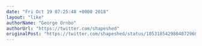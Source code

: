 ```yaml
---
date: "Fri Oct 19 07:25:48 +0000 2018"
layout: "like"
authorName: "George Ornbo"
authorUrl: "https://twitter.com/shapeshed"
originalPost: "https://twitter.com/shapeshed/status/1053185429804072960"
---
```

